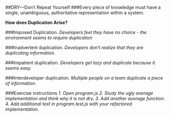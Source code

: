 ##DRY—Don’t Repeat Yourself
###Every piece of knowledge must have a single, unambiguous, authoritative representation within a system.

****How does Duplication Arise?****

###Imposed Duplication.
*Developers feel they have no choice - the environment seems to require duplication*

###Inadvertent duplication.
*Developers don't realize that they are duplicating information.*

###Impatient duplication.
*Developers get lazy and duplicate because it seems easy.*

###Interdeveloper duplication.
*Multiple people on a team duplicate a piece of information.*

###Exercise instructions
*1. Open program.js*
*2. Study the ugly average implementation and think why it is not dry.*
*3. Add another average function.*
*4. Add additional test in program.test.js with your refactored implementation.*